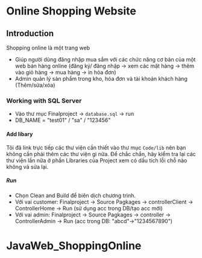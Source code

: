# Online Shopping Website

## Introduction
Shopping online là một trang web 
- Giúp người dùng đăng nhập mua sắm với các chức năng cơ bản của một web bán hàng online (đăng ký/ đăng nhập -> xem các mặt hàng -> thêm vào giỏ hàng -> mua hàng -> in hóa đơn)
- Admin quản lý sản phẩm trong kho, hóa đơn và tài khoản khách hàng (Thêm/sửa/xóa)

### Working with SQL Server
- Vào thư mục Finalproject -> `database.sql` -> run
- DB_NAME = "test01" / "sa" / "123456"

#### Add libary
Tôi đã link trực tiếp các thư viện cần thiết vào thư mục `Code/lib` nên bạn không cần phải thêm các thư viện gì nữa.
Để chắc chắn, hãy kiểm tra lại các thư viện lần nữa ở phần Libraries của Project xem có dấu tích lỗi chỗ nào không và sửa lại.


##### Run
- Chọn Clean and Build để biên dịch chương trình.
- Với vai customer: Finalproject -> Source Pagkages -> controllerClient -> ControllerHome -> Run (sử dụng acc trong DB/tạo acc mới)
- Với vai admin: Finalproject -> Source Pagkages -> controller -> ControllerAdmin -> Run (acc trong DB: "abcd"->"1234567890")
# JavaWeb_ShoppingOnline
